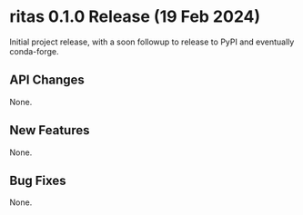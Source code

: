 # ritas 0.1.0 Release (19 Feb 2024)

Initial project release, with a soon followup to release to PyPI and eventually
conda-forge.

## API Changes

None.

## New Features

None.

## Bug Fixes

None.
